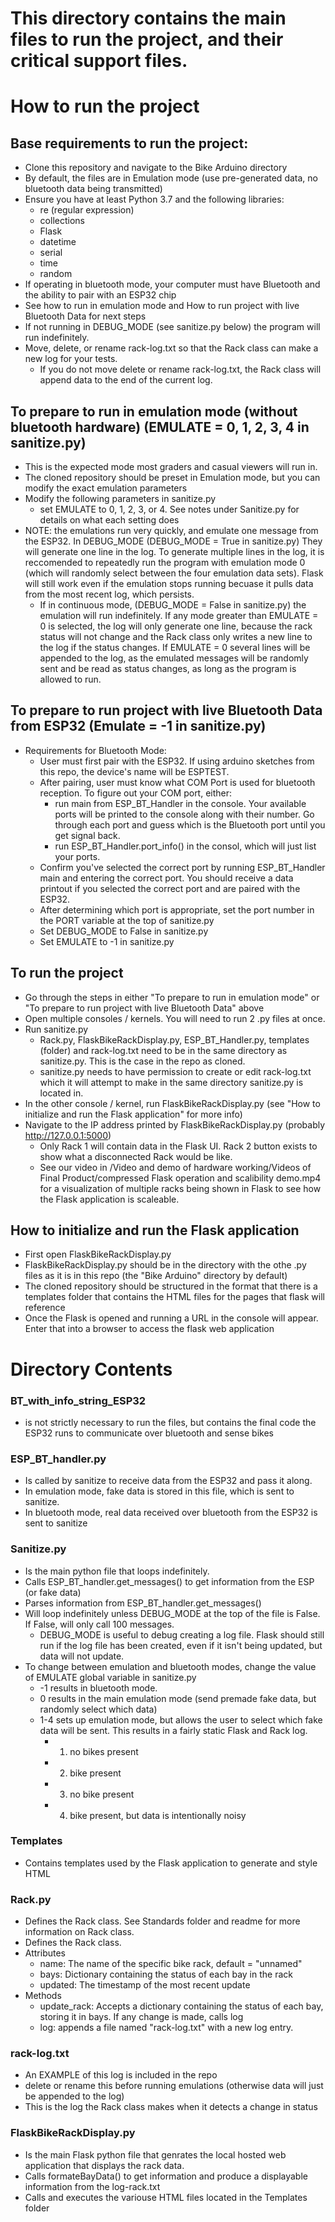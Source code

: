 # This directory contains the main files to run the project, and their critical support files.

# How to run the project

## Base requirements to run the project:
* Clone this repository and navigate to the Bike Arduino directory
* By default, the files are in Emulation mode (use pre-generated data, no bluetooth data being transmitted)
* Ensure you have at least Python 3.7 and the following libraries:
	* re (regular expression)
	* collections
	* Flask
	* datetime
	* serial
	* time
	* random
* If operating in bluetooth mode, your computer must have Bluetooth and the ability to pair with an ESP32 chip
* See how to run in emulation mode and How to run project with live Bluetooth Data for next steps
* If not running in DEBUG_MODE (see sanitize.py below) the program will run indefinitely.
* Move, delete, or rename rack-log.txt so that the Rack class can make a new log for your tests.
	* If you do not move delete or rename rack-log.txt, the Rack class will append data to the end of the current log.

## To prepare to run in emulation mode (without bluetooth hardware) (EMULATE = 0, 1, 2, 3, 4 in sanitize.py)
* This is the expected mode most graders and casual viewers will run in.
* The cloned repository should be preset in Emulation mode, but you can modify the exact emulation parameters
* Modify the following parameters in sanitize.py
	* set EMULATE to 0, 1, 2, 3, or 4. See notes under Sanitize.py for details on what each setting does
* NOTE: the emulations run very quickly, and emulate one message from the ESP32. In DEBUG_MODE (DEBUG_MODE = True in sanitize.py) They will generate one line in the log. To generate multiple lines in the log, it is reccomended to repeatedly run the program with emulation mode 0 (which will randomly select between the four emulation data sets). Flask will still work even if the emulation stops running becuase it pulls data from the most recent log, which persists.
	* If in continuous mode, (DEBUG_MODE = False in sanitize.py) the emulation will run indefinitely. If any mode greater than EMULATE = 0 is selected, the log will only generate one line, because the rack status will not change and the Rack class only writes a new line to the log if the status changes. If EMULATE = 0 several lines will be appended to the log, as the emulated messages will be randomly sent and be read as status changes, as long as the program is allowed to run. 

## To prepare to run project with live Bluetooth Data from ESP32 (Emulate = -1 in sanitize.py)
* Requirements for Bluetooth Mode:
	* User must first pair with the ESP32. If using arduino sketches from this repo, the device's name will be ESPTEST.
	* After pairing, user must know what COM Port is used for bluetooth reception. To figure out your COM port, either:
		* run main from ESP_BT_Handler in the console. Your available ports will be printed to the console along with their number. Go through each port and guess which is the Bluetooth port until you get signal back.
		* run ESP_BT_Handler.port_info() in the consol, which will just list your ports. 
	* Confirm you've selected the correct port by running ESP_BT_Handler main and entering the correct port. You should receive a data printout if you selected the correct port and are paired with the ESP32.
	* After determining which port is appropriate, set the port number in the PORT variable at the top of sanitize.py
	* Set DEBUG_MODE to False in sanitize.py
	* Set EMULATE to -1 in sanitize.py

## To run the project
* Go through the steps in either "To prepare to run in emulation mode" or "To prepare to run project with live Bluetooth Data" above
* Open multiple consoles / kernels. You will need to run 2 .py files at once. 
* Run sanitize.py
	* Rack.py, FlaskBikeRackDisplay.py, ESP_BT_Handler.py, templates (folder) and rack-log.txt need to be in the same directory as sanitize.py. This is the case in the repo as cloned.
	* sanitize.py needs to have permission to create or edit rack-log.txt which it will attempt to make in the same directory sanitize.py is located in.
* In the other console / kernel, run FlaskBikeRackDisplay.py (see "How to initialize and run the Flask application" for more info)
* Navigate to the IP address printed by FlaskBikeRackDisplay.py (probably http://127.0.0.1:5000)
	* Only Rack 1 will contain data in the Flask UI. Rack 2 button exists to show what a disconnected Rack would be like.
	* See our video in /Video and demo of hardware working/Videos of Final Product/compressed Flask operation and scalibility demo.mp4 for a visualization of multiple racks being shown in Flask to see how the Flask application is scaleable.

## How to initialize and run the Flask application
* First open FlaskBikeRackDisplay.py
* FlaskBikeRackDisplay.py should be in the directory with the othe .py files as it is in this repo (the "Bike Arduino" directory by default)
* The cloned repository should be structured in the format that there is a templates folder that contains the HTML files for the pages that flask will reference
* Once the Flask is opened and running a URL in the console will appear. Enter that into a browser to access the flask web application

# Directory Contents

### BT_with_info_string_ESP32
* is not strictly necessary to run the files, but contains the final code the ESP32 runs to communicate over bluetooth and sense bikes

### ESP_BT_handler.py 
* Is called by sanitize to receive data from the ESP32 and pass it along.
* In emulation mode, fake data is stored in this file, which is sent to sanitize. 
* In bluetooth mode, real data received over bluetooth from the ESP32 is sent to sanitize

### Sanitize.py
* Is the main python file that loops indefinitely.
* Calls ESP_BT_handler.get_messages() to get information from the ESP (or fake data)
* Parses information from ESP_BT_handler.get_messages()
* Will loop indefinitely unless DEBUG_MODE at the top of the file is False. If False, will only call 100 messages.
	* DEBUG_MODE is useful to debug creating a log file. Flask should still run if the log file has been created, even if it isn't being updated, but data will not update.
* To change between emulation and bluetooth modes, change the value of EMULATE global variable in sanitize.py
	* -1 results in bluetooth mode. 
	* 0 results in the main emulation mode (send premade fake data, but randomly select which data)
	* 1-4 sets up emulation mode, but allows the user to select which fake data will be sent. This results in a fairly static Flask and Rack log.
		* 1) no bikes present
		* 2) bike present
		* 3) no bike present
		* 4) bike present, but data is intentionally noisy
		
### Templates
* Contains templates used by the Flask application to generate and style HTML

### Rack.py
* Defines the Rack class. See Standards folder and readme for more information on Rack class.
* Defines the Rack class.
* Attributes
  * name: The name of the specific bike rack, default = "unnamed"
  * bays: Dictionary containing the status of each bay in the rack
  * updated: The timestamp of the most recent update
* Methods
  * update_rack: Accepts a dictionary containing the status of each bay, storing it in bays. If any change is made, calls log
  * log: appends a file named "rack-log.txt" with a new log entry.

### rack-log.txt
* An EXAMPLE of this log is included in the repo
* delete or rename this before running emulations (otherwise data will just be appended to the log)
* This is the log the Rack class makes when it detects a change in status

### FlaskBikeRackDisplay.py
* Is the main Flask python file that genrates the local hosted web application that displays the rack data.
* Calls formateBayData() to get information and produce a displayable information from the log-rack.txt
* Calls and executes the variouse HTML files located in the Templates folder
